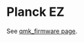 # Planck EZ

See [qmk_firmware page](https://github.com/qmk/qmk_firmware/tree/master/keyboards/planck/ez).
